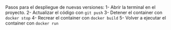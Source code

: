 Pasos para el despliegue de nuevas versiones:
1- Abrir la terminal en el proyecto.
2- Actualizar el código con `git push`
3- Detener el container con `docker stop`
4- Recrear el container con `docker build`
5- Volver a ejecutar el container con `docker run`